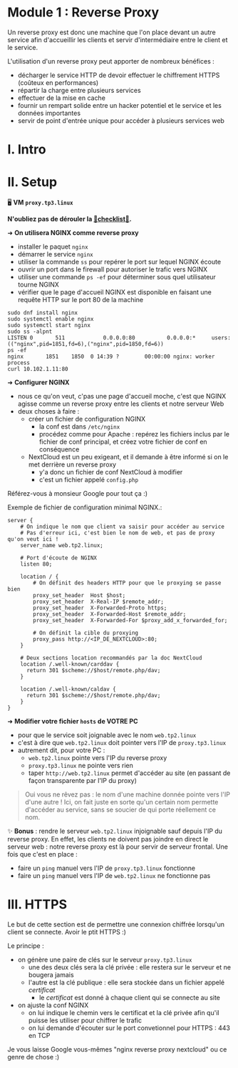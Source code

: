 # Module 1 : Reverse Proxy

Un reverse proxy est donc une machine que l'on place devant un autre service afin d'accueillir les clients et servir d'intermédiaire entre le client et le service.

L'utilisation d'un reverse proxy peut apporter de nombreux bénéfices :

- décharger le service HTTP de devoir effectuer le chiffrement HTTPS (coûteux en performances)
- répartir la charge entre plusieurs services
- effectuer de la mise en cache
- fournir un rempart solide entre un hacker potentiel et le service et les données importantes
- servir de point d'entrée unique pour accéder à plusieurs services web

# I. Intro

# II. Setup

🖥️ **VM `proxy.tp3.linux`**

**N'oubliez pas de dérouler la [📝**checklist**📝](../../2/README.md#checklist).**

➜ **On utilisera NGINX comme reverse proxy**

- installer le paquet `nginx`
- démarrer le service `nginx`
- utiliser la commande `ss` pour repérer le port sur lequel NGINX écoute
- ouvrir un port dans le firewall pour autoriser le trafic vers NGINX
- utiliser une commande `ps -ef` pour déterminer sous quel utilisateur tourne NGINX
- vérifier que le page d'accueil NGINX est disponible en faisant une requête HTTP sur le port 80 de la machine
```
sudo dnf install nginx
sudo systemctl enable nginx
sudo systemctl start nginx
sudo ss -alpnt
LISTEN 0       511            0.0.0.0:80          0.0.0.0:*     users:(("nginx",pid=1851,fd=6),("nginx",pid=1850,fd=6))
ps -ef
nginx       1851    1850  0 14:39 ?        00:00:00 nginx: worker process
curl 10.102.1.11:80

```
➜ **Configurer NGINX**

- nous ce qu'on veut, c'pas une page d'accueil moche, c'est que NGINX agisse comme un reverse proxy entre les clients et notre serveur Web
- deux choses à faire :
  - créer un fichier de configuration NGINX
    - la conf est dans `/etc/nginx`
    - procédez comme pour Apache : repérez les fichiers inclus par le fichier de conf principal, et créez votre fichier de conf en conséquence
  - NextCloud est un peu exigeant, et il demande à être informé si on le met derrière un reverse proxy
    - y'a donc un fichier de conf NextCloud à modifier
    - c'est un fichier appelé `config.php`

Référez-vous à monsieur Google pour tout ça :)

Exemple de fichier de configuration minimal NGINX.:

```nginx
server {
    # On indique le nom que client va saisir pour accéder au service
    # Pas d'erreur ici, c'est bien le nom de web, et pas de proxy qu'on veut ici !
    server_name web.tp2.linux;

    # Port d'écoute de NGINX
    listen 80;

    location / {
        # On définit des headers HTTP pour que le proxying se passe bien
        proxy_set_header  Host $host;
        proxy_set_header  X-Real-IP $remote_addr;
        proxy_set_header  X-Forwarded-Proto https;
        proxy_set_header  X-Forwarded-Host $remote_addr;
        proxy_set_header  X-Forwarded-For $proxy_add_x_forwarded_for;

        # On définit la cible du proxying 
        proxy_pass http://<IP_DE_NEXTCLOUD>:80;
    }

    # Deux sections location recommandés par la doc NextCloud
    location /.well-known/carddav {
      return 301 $scheme://$host/remote.php/dav;
    }

    location /.well-known/caldav {
      return 301 $scheme://$host/remote.php/dav;
    }
}
```

➜ **Modifier votre fichier `hosts` de VOTRE PC**

- pour que le service soit joignable avec le nom `web.tp2.linux`
- c'est à dire que `web.tp2.linux` doit pointer vers l'IP de `proxy.tp3.linux`
- autrement dit, pour votre PC :
  - `web.tp2.linux` pointe vers l'IP du reverse proxy
  - `proxy.tp3.linux` ne pointe vers rien
  - taper `http://web.tp2.linux` permet d'accéder au site (en passant de façon transparente par l'IP du proxy)

> Oui vous ne rêvez pas : le nom d'une machine donnée pointe vers l'IP d'une autre ! Ici, on fait juste en sorte qu'un certain nom permette d'accéder au service, sans se soucier de qui porte réellement ce nom.

✨ **Bonus** : rendre le serveur `web.tp2.linux` injoignable sauf depuis l'IP du reverse proxy. En effet, les clients ne doivent pas joindre en direct le serveur web : notre reverse proxy est là pour servir de serveur frontal. Une fois que c'est en place :

- faire un `ping` manuel vers l'IP de `proxy.tp3.linux` fonctionne
- faire un `ping` manuel vers l'IP de `web.tp2.linux` ne fonctionne pas

# III. HTTPS

Le but de cette section est de permettre une connexion chiffrée lorsqu'un client se connecte. Avoir le ptit HTTPS :)

Le principe :

- on génère une paire de clés sur le serveur `proxy.tp3.linux`
  - une des deux clés sera la clé privée : elle restera sur le serveur et ne bougera jamais
  - l'autre est la clé publique : elle sera stockée dans un fichier appelé *certificat*
    - le *certificat* est donné à chaque client qui se connecte au site
- on ajuste la conf NGINX
  - on lui indique le chemin vers le certificat et la clé privée afin qu'il puisse les utiliser pour chiffrer le trafic
  - on lui demande d'écouter sur le port convetionnel pour HTTPS : 443 en TCP

Je vous laisse Google vous-mêmes "nginx reverse proxy nextcloud" ou ce genre de chose :)